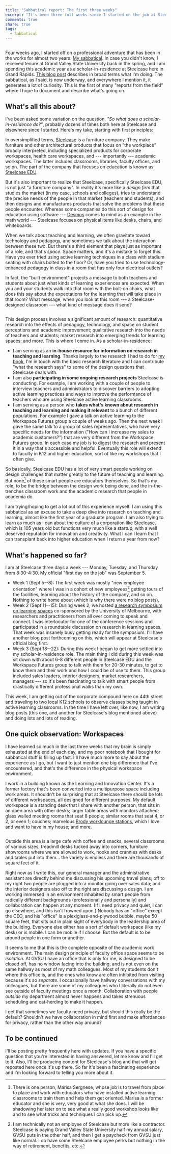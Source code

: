 ```yaml
---
title: "Sabbatical report: The first three weeks"
excerpt: "It's been three full weeks since I started on the job at Steelcase for my sabbatical. Here's a little more background on my role here, and some thoughts on the working environment."
comments: true
share: true
tags:
  - Sabbatical
---
```

<img src="{{ site.url }}{{ site.baseurl }}/assets/images/2017-09-25/steelcase-cafe.jpg" alt="" class="full"> 

Four weeks ago, I started off on a professional adventure that has been in the works for almost two years: [My sabbatical](http://rtalbert.org/sabbatical/). In case you didn't know, I received tenure at Grand Valley State University back in the spring, and I am spending this academic year as a scholar-in-residence at Steelcase here in Grand Rapids. [This blog post](http://rtalbert.org/sabbatical-steelcase/) describes in broad terms what I'm doing. The sabbatical, as I said, is now underway, and everywhere I mention it, it generates a lot of curiosity. This is the first of many "reports from the field" where I hope to document and describe what's going on. 

## What's all this about? 

I've been asked some variation on the question, _"So what does a scholar-in-residence do?"_, probably dozens of times both here at Steelcase and elsewhere since I started. Here's my take, starting with first principles:   

In oversimplified terms, [Steelcase](http://www.steelcase.com) is a furniture company. They make furniture and other architectural products that focus on "the workplace" broadly interpreted, including specialized products for corporate workspaces, health care workspaces, and --- importantly --- academic workspaces. The latter includes classrooms, libraries, faculty offices, and so on. The part of the company that focuses on education is known as [Steelcase EDU](https://www.steelcase.com/discover/information/education/). 

But it's also important to realize that Steelcase, specifically Steelcase EDU, is not just "a furniture company". In reality it's more like a _design firm_ that studies the market (in my case, schools and colleges), tries to understand the precise needs of the people in that market (teachers and students), and then designs and manufactures products that solve the problems that these people encounter. Whereas some companies do this sort of design for education using software --- [Desmos](https://www.desmos.com/) comes to mind as an example in the math world --- Steelcase focuses on physical items like desks, chairs, and whiteboards. 

When we talk about teaching and learning, we often gravitate toward technology and pedagogy, and sometimes we talk about the interaction between these two. But there's a third element that plays just as important of a role, and that's  _space_. Space matters, and it's a mistake to forget this. Have you ever tried using active learning techniques in a class with stadium seating with chairs bolted to the floor? Or, have you tried to use technology-enhanced pedagogy in class in a room that has only four electrical outlets? 

In fact, the "built environment" projects a message to both teachers and students about just what kinds of learning experiences are expected. When you and your students walk into that room with the bolt-on chairs, what does this say about the expectations for the learning that will take place in that room? What message, when you look at this room --- a Steelcase-designed classroom  --- what kind of message does it send? 

<img src="{{ site.url }}{{ site.baseurl }}/assets/images/2017-09-25/steelcase-classroom.png" alt="" class="full"> 

This design process involves a significant amount of research: quantitative research into the effects of pedagogy, technology, and space on student perceptions and academic improvement; qualitative research into the needs of teachers and students; market research into emerging trends for learning spaces; and more. This is where I come in. As a scholar-in-residence:

- I am serving as an __in-house resource for information on research in teaching and learning__. Thanks largely to the research I had to do for [my book](http://rtalbert.org/book), I'm in touch with the basic research literature and I can contribute "what the research says" to some of the design questions that Steelcase deals with. 
- I am also __participating in some ongoing research projects__ Steelcase is conducting. For example, I am working with a couple of people to interview teachers and administrators to discover barriers to adopting active learning practices and ways to improve the performance of teachers who are using Steelcase active learning classrooms. 
- I am serving as a person who __takes what's known about research in teaching and learning and making it relevant__ to a bunch of different populations. For example I gave a talk on active learning to the Workspace Futures group a couple of weeks ago. Then the next week I gave the same talk to a group of sales representatives, who have very specific needs for the information ("How can I increase my sales to academic customers?") that are very different from the Workspace Futures group. In each case my job is to digest the research and present it in a way that's accessible and helpful. Eventually this role will extend to faculty in K12 and higher education, sort of like my workshops that I often give. 

So basically, Steelcase EDU has a lot of very smart people working on design challenges that matter greatly to the future of teaching and learning. But none[^2] of these smart people are educators themselves. So that's my role, to be the bridge between the design work being done, and the in-the-trenches classroom work and the academic research that people in academia do. 

I am trying/hoping to get a lot out of this experience myself. I am using this sabbatical as an excuse to take a deep dive into research on teaching and learning, almost like the first year of a graduate program. I am also trying to learn as much as I can about the culture of a corporation like Steelcase, which is 105 years old but functions very much like a startup, with a well deserved reputation for innovation and creativity. What I can I learn that I can transplant back into higher education when I return a year from now? 


## What's happened so far?

I am at Steelcase three days a week --- Monday, Tuesday, and Thursday from 8:30-4:30. My official "first day on the job" was September 5. 

- Week 1 (Sept 5--8): The first week was mostly "new employee orientation" where I was in a cohort of new employees[^1] getting tours of the facilities, learning about the history of the company, and so on. Nothing to write home about (which is why there were no blog posts). 
- Week 2 (Sept 11--15): During week 2, we hosted [a research symposium on learning spaces](http://www.iletc.com.au/events/transitions/) co-sponsored by the University of Melbourne, with researchers and practitioners from all over coming to speak and connect. I was interlocutor for one of the conference sessions and participated in a roundtable discussion on research in learning spaces. That week was insanely busy getting ready for the symposium. I'll have another blog post forthcoming on this, which will appear at Steelcase's official blog first. 
- Week 3 (Sept 18--22): During this week I began to get more settled into my scholar-in-residence role. The main thing I did during this week was sit down with about 6-8 different people in Steelcase EDU and the Workspace Futures group to talk with them for 20-30 minutes, to get to know them and their work and how I could be of use to them. This group included sales leaders, interior designers, market researchers, managers --- so it's been fascinating to talk with smart people from drastically different professional walks than my own. 

This week, I am getting out of the corporate compound here on 44th street and traveling to two local K12 schools to observe classes being taught in active learning classrooms. In the time I have left over, like now, I am writing blog posts (this one, and another for Steelcase's blog mentioned above) and doing lots and lots of reading. 


## One quick observation: Workspaces

I have learned so much in the last three weeks that my brain is simply exhausted at the end of each day, and my poor notebook that I bought for sabbatical stuff is filling up fast. I'll have much more to say about the experience as I go, but I want to just mention one big difference that I've encountered, and that's the difference in the physical workspace environment. 

I work in a building known as the Learning and Innovation Center. It's a former factory that's been converted into a multipurpose space including work areas. It shouldn't be surprising that at Steelcase there should be lots of different workspaces, all designed for different purposes. My default workspace is a standing desk that I share with another person, that sits in an open area with other desks; larger table areas with monitors attached; glass walled meeting rooms that seat 8 people; similar rooms that seat 4, or 2, or even 1; couches; marvelous [Brody worklounge stations](https://www.steelcase.com/products/lounge-seating/brody/), which I love and want to have in my house; and more. 

<img src="{{ site.url }}{{ site.baseurl }}/assets/images/2017-09-25/Steelcase-desk.jpg" alt="" class="full"> 

Outside this area is a large cafe with coffee and snacks, several classrooms of various sizes, treadmill desks tucked away into corners, furniture showrooms where we are allowed to work, nooks and crannies with desks and tables put into them... the variety is endless and there are thousands of square feet of it. 

Right now as I write this, our general manager and the administrative assistant are directly behind me discussing his upcoming travel plans; off to my right two people are plugged into a monitor going over sales data; and the interior designers also off to the right are discussing a design. I am working immersed in an environment inhabited by smart people from radically different backgrounds (professionally and personally) and collaboration can happen at any moment. (If I need privacy and quiet, I can go elsewhere, and this isn't frowned upon.) Nobody has an "office" except the CEO, and his "office" is a plexiglass-and-plywood bubble, maybe 50 square feet, that sits out in plain sight of everybody in the leadership area of the building. Everyone else either has a sort of default workspace (like my desk) or is mobile. I can be mobile if I choose. But the default is to be around people in one form or another. 

It seems to me that this is the complete opposite of the academic work environment. The main design principle of faculty office space seems to be _isolation_.  At GVSU I have an office that is only for me, is designed to be closed off, has no window facing into the building, and is not even on the same hallway as most of my math colleagues. Most of my students don't where this office is, and the ones who know are often inhibited from visiting because it's so _separate_. I occasionally have hallway conversations with my colleagues, but there are some of my colleagues who I literally do not even see outside of faculty meetings once a month. Collaboration with people _outside_ my department almost never happens and takes strenuous scheduling and cat-herding to make it happen. 

I get that sometimes we faculty need privacy, but should this really be the default? Shouldn't we have collaboration in mind first and make affordances for privacy, rather than the other way around? 

## To be continued

I'll be posting pretty frequently here with updates. If you have a specific question that you're interested in having answered, let me know and I'll get to it. Also, I'll be producing content for Steelcase's blog and that will get reposted here once it's up there. So far it's been a fascinating experience and I'm looking forward to telling you more about it. 


[^1]: I am technically not an employee of Steelcase but more like a contractor. Steelcase is paying Grand Valley State University half my annual salary, GVSU puts in the other half, and then I get a paycheck from GVSU just like normal. I do have some Steelcase employee perks but nothing in the way of retirement, benefits, etc. 
[^2]: There is one person, Marisa Sergnese, whose job is to travel from place to place and work with educators who have installed active learning classrooms to train them and help them get oriented. Marisa is a former educator and she is very, very good at what she does. I will be shadowing her later on to see what a really good workshop looks like and to see what tricks and techniques I can pick up. 